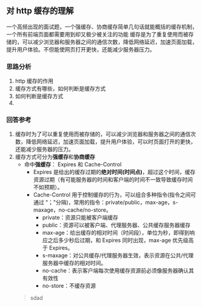 <!--
 * @Author: fulangren 1746575462@qq.com
 * @Date: 2023-11-24 16:33:05
 * @LastEditors: fulangren 1746575462@qq.com
 * @LastEditTime: 2023-11-24 17:59:40
 * @FilePath: \question-Interview\brower\001-http-cache\README.md
 * @Description: 这是默认设置,请设置`customMade`, 打开koroFileHeader查看配置 进行设置: https://github.com/OBKoro1/koro1FileHeader/wiki/%E9%85%8D%E7%BD%AE
-->
## 对 http 缓存的理解
一个高频出现的面试题，一个强缓存、协商缓存简单几句话就能概括的缓存机制，一个所有前端页面都需要用到却又极少被关注的功能
缓存是为了重复使用而被存储的，可以减少浏览器和服务器之间的通信次数，降低网络延迟，加速页面加载，提升用户体验。不但能使网页打开更快，还能减少服务器压力。

### 思路分析
1. http 缓存的作用
2. 缓存方式有哪些，如何判断是缓存方式
3. 如何判断是缓存方式
4. 

### 回答参考
1. 缓存时为了可以重复使用而被存储的，可以减少浏览器和服务器之间的通信次数，降低网络延迟，加速页面加载，提升用户体验，可以时页面打开的更快，还能减少服务器的压力。
2. 缓存方式可分为**强缓存**和**协商缓存**
    * 命中**强缓存**： Expires 和 Cache-Control
        + Expires 是给出的缓存过期的**绝对时间(时间点)**，超过这个时间，缓存资源过期（有可能服务器的时间和客户端的时间不一致导致缓存时间不如预期）。
        + Cache-Control 用于控制缓存的行为，可以组合多种指令(指令之间可通过 "；"分隔)，常用的指令：private/public，max-age，s-maxage，no-cache/no-store。
            - private：资源只能被客户端缓存
            - public：资源可以被客户端、代理服务器、公共缓存服务器缓存
            - max-age：给出缓存的相对时间（时间段），单位为秒，即得到响应之后多少秒后过期，和 Expires 同时出现，max-age 优先级高于 Expires。
            - s-maxage：对公共缓存/代理服务器生效，表示资源在公共/代理服务器中缓存的相对时间。
            - no-cache：表示客户端每次使用缓存资源前必须像服务器确认其有效性
            - no-store：不缓存资源
    >sdad


